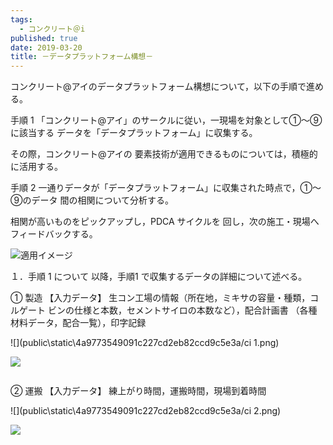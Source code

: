 ```yaml
---
tags:
  - コンクリート＠i
published: true
date: 2019-03-20
title: －データプラットフォーム構想－
---
```

コンクリート@アイのデータプラットフォーム構想について，以下の手順で進める。


手順 1 「コンクリート@アイ」のサークルに従い，一現場を対象として①～⑨に該当する
データを「データプラットフォーム」に収集する。

その際，コンクリート@アイの
要素技術が適用できるものについては，積極的に活用する。


手順 2 一通りデータが「データプラットフォーム」に収集された時点で，①～⑨のデータ
間の相関について分析する。

相関が高いものをピックアップし，PDCA サイクルを
回し，次の施工・現場へフィードバックする。

![](public\static\4a9773549091c227cd2eb82ccd9c5e3a/kousou.png "適用イメージ")

１．手順 1 について
以降，手順1 で収集するデータの詳細について述べる。


① 製造
【入力データ】
生コン工場の情報（所在地，ミキサの容量・種類，コルゲート
ビンの仕様と本数，セメントサイロの本数など），配合計画書
（各種材料データ，配合一覧），印字記録

![](public\static\4a9773549091c227cd2eb82ccd9c5e3a/ci 1.png)

![](public\static\4a9773549091c227cd2eb82ccd9c5e3a/kousou2.png)

![]()

② 運搬
【入力データ】
練上がり時間，運搬時間，現場到着時間

![](public\static\4a9773549091c227cd2eb82ccd9c5e3a/ci 2.png)

![](public\static\4a9773549091c227cd2eb82ccd9c5e3a/kousou3.png)
